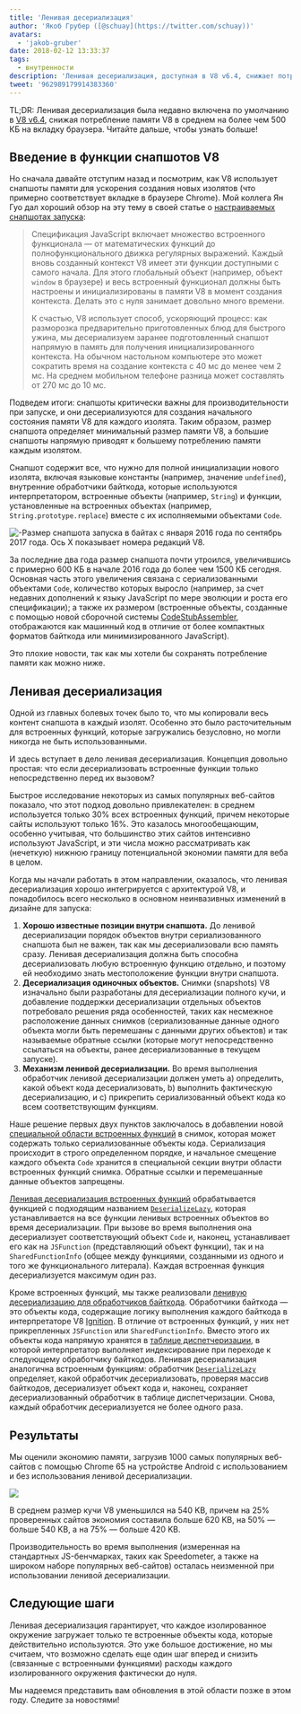 ```yaml
---
title: 'Ленивая десериализация'
author: 'Якоб Грубер ([@schuay](https://twitter.com/schuay))'
avatars:
  - 'jakob-gruber'
date: 2018-02-12 13:33:37
tags:
  - внутренности
description: 'Ленивая десериализация, доступная в V8 v6.4, снижает потребление памяти V8 в среднем на более чем 500 КБ на вкладку браузера.'
tweet: '962989179914383360'
---
```

TL;DR: Ленивая десериализация была недавно включена по умолчанию в [V8 v6.4](/blog/v8-release-64), снижая потребление памяти V8 в среднем на более чем 500 КБ на вкладку браузера. Читайте дальше, чтобы узнать больше!

## Введение в функции снапшотов V8

Но сначала давайте отступим назад и посмотрим, как V8 использует снапшоты памяти для ускорения создания новых изолятов (что примерно соответствует вкладке в браузере Chrome). Мой коллега Ян Гуо дал хороший обзор на эту тему в своей статье о [настраиваемых снапшотах запуска](/blog/custom-startup-snapshots):

<!--truncate-->
> Спецификация JavaScript включает множество встроенного функционала — от математических функций до полнофункционального движка регулярных выражений. Каждый вновь созданный контекст V8 имеет эти функции доступными с самого начала. Для этого глобальный объект (например, объект `window` в браузере) и весь встроенный функционал должны быть настроены и инициализированы в памяти V8 в момент создания контекста. Делать это с нуля занимает довольно много времени.
>
> К счастью, V8 использует способ, ускоряющий процесс: как разморозка предварительно приготовленных блюд для быстрого ужина, мы десериализуем заранее подготовленный снапшот напрямую в память для получения инициализированного контекста. На обычном настольном компьютере это может сократить время на создание контекста с 40 мс до менее чем 2 мс. На среднем мобильном телефоне разница может составлять от 270 мс до 10 мс.

Подведем итоги: снапшоты критически важны для производительности при запуске, и они десериализуются для создания начального состояния памяти V8 для каждого изолята. Таким образом, размер снапшота определяет минимальный размер памяти V8, а большие снапшоты напрямую приводят к большему потреблению памяти каждым изолятом.

Снапшот содержит все, что нужно для полной инициализации нового изолята, включая языковые константы (например, значение `undefined`), внутренние обработчики байткода, которые используются интерпретатором, встроенные объекты (например, `String`) и функции, установленные на встроенных объектах (например, `String.prototype.replace`) вместе с их исполняемыми объектами `Code`.

![-Размер снапшота запуска в байтах с января 2016 года по сентябрь 2017 года. Ось X показывает номера редакций V8.](/_img/lazy-deserialization/startup-snapshot-size.png)

За последние два года размер снапшота почти утроился, увеличившись с примерно 600 КБ в начале 2016 года до более чем 1500 КБ сегодня. Основная часть этого увеличения связана с сериализованными объектами `Code`, количество которых выросло (например, за счет недавних дополнений к языку JavaScript по мере эволюции и роста его спецификации); а также их размером (встроенные объекты, созданные с помощью новой сборочной системы [CodeStubAssembler](/blog/csa), отображаются как машинный код в отличие от более компактных форматов байткода или минимизированного JavaScript).

Это плохие новости, так как мы хотели бы сохранять потребление памяти как можно ниже.

## Ленивая десериализация

Одной из главных болевых точек было то, что мы копировали весь контент снапшота в каждый изолят. Особенно это было расточительным для встроенных функций, которые загружались безусловно, но могли никогда не быть использованными.

И здесь вступает в дело ленивая десериализация. Концепция довольно простая: что если десериализовать встроенные функции только непосредственно перед их вызовом?

Быстрое исследование некоторых из самых популярных веб-сайтов показало, что этот подход довольно привлекателен: в среднем используется только 30% всех встроенных функций, причем некоторые сайты используют только 16%. Это казалось многообещающим, особенно учитывая, что большинство этих сайтов интенсивно используют JavaScript, и эти числа можно рассматривать как (нечеткую) нижнюю границу потенциальной экономии памяти для веба в целом.

Когда мы начали работать в этом направлении, оказалось, что ленивая десериализация хорошо интегрируется с архитектурой V8, и понадобилось всего несколько в основном неинвазивных изменений в дизайне для запуска:

1. **Хорошо известные позиции внутри снапшота.** До ленивой десериализации порядок объектов внутри сериализованного снапшота был не важен, так как мы десериализовали всю память сразу. Ленивая десериализация должна быть способна десериализовать любую встроенную функцию отдельно, и поэтому ей необходимо знать местоположение функции внутри снапшота.
2. **Десериализация одиночных объектов.** Снимки (snapshots) V8 изначально были разработаны для десериализации полного кучи, и добавление поддержки десериализации отдельных объектов потребовало решения ряда особенностей, таких как несмежное расположение данных снимков (сериализованные данные одного объекта могли быть перемешаны с данными других объектов) и так называемые обратные ссылки (которые могут непосредственно ссылаться на объекты, ранее десериализованные в текущем запуске).
3. **Механизм ленивой десериализации.** Во время выполнения обработчик ленивой десериализации должен уметь a) определить, какой объект кода десериализовать, b) выполнить фактическую десериализацию, и c) прикрепить сериализованный объект кода ко всем соответствующим функциям.

Наше решение первых двух пунктов заключалось в добавлении новой [специальной области встроенных функций](https://cs.chromium.org/chromium/src/v8/src/snapshot/snapshot.h?l=55&rcl=f5b1d1d4f29b238ca2f0a13bf3a7b7067854592d) в снимок, которая может содержать только сериализованные объекты кода. Сериализация происходит в строго определенном порядке, и начальное смещение каждого объекта `Code` хранится в специальной секции внутри области встроенных функций снимка. Обратные ссылки и перемешанные данные объектов запрещены.

[Ленивая десериализация встроенных функций](https://goo.gl/dxkYDZ) обрабатывается функцией с подходящим названием [`DeserializeLazy`](https://cs.chromium.org/chromium/src/v8/src/builtins/x64/builtins-x64.cc?l=1355&rcl=f5b1d1d4f29b238ca2f0a13bf3a7b7067854592d), которая устанавливается на все функции ленивых встроенных объектов во время десериализации. При вызове во время выполнения она десериализует соответствующий объект `Code` и, наконец, устанавливает его как на `JSFunction` (представляющий объект функции), так и на `SharedFunctionInfo` (общее между функциями, созданными из одного и того же функционального литерала). Каждая встроенная функция десериализуется максимум один раз.

Кроме встроенных функций, мы также реализовали [ленивую десериализацию для обработчиков байткода](https://goo.gl/QxZBL2). Обработчики байткода — это объекты кода, содержащие логику выполнения каждого байткода в интерпретаторе V8 [Ignition](/blog/ignition-interpreter). В отличие от встроенных функций, у них нет прикрепленных `JSFunction` или `SharedFunctionInfo`. Вместо этого их объекты кода напрямую хранятся в [таблице диспетчеризации](https://cs.chromium.org/chromium/src/v8/src/interpreter/interpreter.h?l=94&rcl=f5b1d1d4f29b238ca2f0a13bf3a7b7067854592d), в которой интерпретатор выполняет индексирование при переходе к следующему обработчику байткодов. Ленивая десериализация аналогична встроенным функциям: обработчик [`DeserializeLazy`](https://cs.chromium.org/chromium/src/v8/src/interpreter/interpreter-generator.cc?l=3247&rcl=f5b1d1d4f29b238ca2f0a13bf3a7b7067854592d) определяет, какой обработчик десериализовать, проверяя массив байткодов, десериализует объект кода и, наконец, сохраняет десериализованный обработчик в таблице диспетчеризации. Снова, каждый обработчик десериализуется не более одного раза.

## Результаты

Мы оценили экономию памяти, загрузив 1000 самых популярных веб-сайтов с помощью Chrome 65 на устройстве Android с использованием и без использования ленивой десериализации.

![](/_img/lazy-deserialization/memory-savings.png)

В среднем размер кучи V8 уменьшился на 540 KB, причем на 25% проверенных сайтов экономия составила больше 620 KB, на 50% — больше 540 KB, а на 75% — больше 420 KB.

Производительность во время выполнения (измеренная на стандартных JS-бенчмарках, таких как Speedometer, а также на широком наборе популярных веб-сайтов) осталась неизменной при использовании ленивой десериализации.

## Следующие шаги

Ленивая десериализация гарантирует, что каждое изолированное окружение загружает только те встроенные объекты кода, которые действительно используются. Это уже большое достижение, но мы считаем, что возможно сделать еще один шаг вперед и снизить (связанные с встроенными функциями) расходы каждого изолированного окружения фактически до нуля.

Мы надеемся представить вам обновления в этой области позже в этом году. Следите за новостями!
